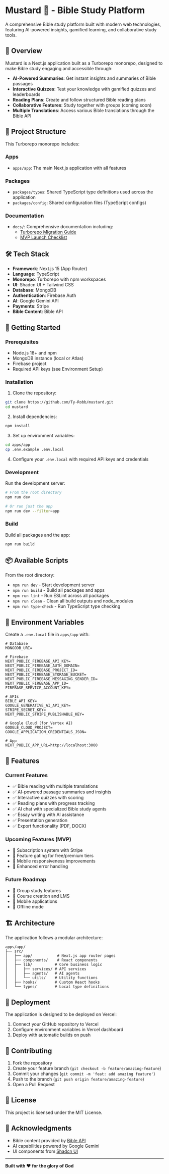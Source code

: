 # Mustard 🌱 - Bible Study Platform

A comprehensive Bible study platform built with modern web technologies, featuring AI-powered insights, gamified learning, and collaborative study tools.

## 🚀 Overview

Mustard is a Next.js application built as a Turborepo monorepo, designed to make Bible study engaging and accessible through:

- **AI-Powered Summaries**: Get instant insights and summaries of Bible passages
- **Interactive Quizzes**: Test your knowledge with gamified quizzes and leaderboards
- **Reading Plans**: Create and follow structured Bible reading plans
- **Collaborative Features**: Study together with groups (coming soon)
- **Multiple Translations**: Access various Bible translations through the Bible API

## 📁 Project Structure

This Turborepo monorepo includes:

### Apps
- `apps/app`: The main Next.js application with all features

### Packages
- `packages/types`: Shared TypeScript type definitions used across the application
- `packages/config`: Shared configuration files (TypeScript configs)

### Documentation
- `docs/`: Comprehensive documentation including:
  - [Turborepo Migration Guide](./docs/turborepo-migration.md)
  - [MVP Launch Checklist](./docs/mvp-launch-checklist.md)

## 🛠 Tech Stack

- **Framework**: Next.js 15 (App Router)
- **Language**: TypeScript
- **Monorepo**: Turborepo with npm workspaces
- **UI**: Shadcn UI + Tailwind CSS
- **Database**: MongoDB
- **Authentication**: Firebase Auth
- **AI**: Google Gemini API
- **Payments**: Stripe
- **Bible Content**: Bible API

## 🚦 Getting Started

### Prerequisites

- Node.js 18+ and npm
- MongoDB instance (local or Atlas)
- Firebase project
- Required API keys (see Environment Setup)

### Installation

1. Clone the repository:
```bash
git clone https://github.com/Ty-Robb/mustard.git
cd mustard
```

2. Install dependencies:
```bash
npm install
```

3. Set up environment variables:
```bash
cd apps/app
cp .env.example .env.local
```

4. Configure your `.env.local` with required API keys and credentials

### Development

Run the development server:

```bash
# From the root directory
npm run dev

# Or run just the app
npm run dev --filter=app
```

### Build

Build all packages and the app:

```bash
npm run build
```

## 📦 Available Scripts

From the root directory:

- `npm run dev` - Start development server
- `npm run build` - Build all packages and apps
- `npm run lint` - Run ESLint across all packages
- `npm run clean` - Clean all build outputs and node_modules
- `npm run type-check` - Run TypeScript type checking

## 🔧 Environment Variables

Create a `.env.local` file in `apps/app` with:

```env
# Database
MONGODB_URI=

# Firebase
NEXT_PUBLIC_FIREBASE_API_KEY=
NEXT_PUBLIC_FIREBASE_AUTH_DOMAIN=
NEXT_PUBLIC_FIREBASE_PROJECT_ID=
NEXT_PUBLIC_FIREBASE_STORAGE_BUCKET=
NEXT_PUBLIC_FIREBASE_MESSAGING_SENDER_ID=
NEXT_PUBLIC_FIREBASE_APP_ID=
FIREBASE_SERVICE_ACCOUNT_KEY=

# APIs
BIBLE_API_KEY=
GOOGLE_GENERATIVE_AI_API_KEY=
STRIPE_SECRET_KEY=
NEXT_PUBLIC_STRIPE_PUBLISHABLE_KEY=

# Google Cloud (for Vertex AI)
GOOGLE_CLOUD_PROJECT=
GOOGLE_APPLICATION_CREDENTIALS_JSON=

# App
NEXT_PUBLIC_APP_URL=http://localhost:3000
```

## 🎯 Features

### Current Features
- ✅ Bible reading with multiple translations
- ✅ AI-powered passage summaries and insights
- ✅ Interactive quizzes with scoring
- ✅ Reading plans with progress tracking
- ✅ AI chat with specialized Bible study agents
- ✅ Essay writing with AI assistance
- ✅ Presentation generation
- ✅ Export functionality (PDF, DOCX)

### Upcoming Features (MVP)
- 🔄 Subscription system with Stripe
- 🔄 Feature gating for free/premium tiers
- 🔄 Mobile responsiveness improvements
- 🔄 Enhanced error handling

### Future Roadmap
- 📅 Group study features
- 📅 Course creation and LMS
- 📅 Mobile applications
- 📅 Offline mode

## 🏗 Architecture

The application follows a modular architecture:

```
apps/app/
├── src/
│   ├── app/           # Next.js app router pages
│   ├── components/    # React components
│   ├── lib/          # Core business logic
│   │   ├── services/ # API services
│   │   ├── agents/   # AI agents
│   │   └── utils/    # Utility functions
│   ├── hooks/        # Custom React hooks
│   └── types/        # Local type definitions
```

## 🚀 Deployment

The application is designed to be deployed on Vercel:

1. Connect your GitHub repository to Vercel
2. Configure environment variables in Vercel dashboard
3. Deploy with automatic builds on push

## 🤝 Contributing

1. Fork the repository
2. Create your feature branch (`git checkout -b feature/amazing-feature`)
3. Commit your changes (`git commit -m 'feat: add amazing feature'`)
4. Push to the branch (`git push origin feature/amazing-feature`)
5. Open a Pull Request

## 📄 License

This project is licensed under the MIT License.

## 🙏 Acknowledgments

- Bible content provided by [Bible API](https://scripture.api.bible/)
- AI capabilities powered by Google Gemini
- UI components from [Shadcn UI](https://ui.shadcn.com/)

---

**Built with ❤️ for the glory of God**
